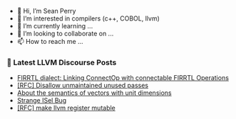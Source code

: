 - 👋 Hi, I’m Sean Perry
- 👀 I’m interested in compilers (c++, COBOL, llvm)
- 🌱 I’m currently learning ...
- 💞️ I’m looking to collaborate on ...
- 📫 How to reach me ...

<!---
s66perry/s66perry is a ✨ special ✨ repository because its `README.md` (this file) appears on your GitHub profile.
You can click the Preview link to take a look at your changes.
--->
### 📕 Latest LLVM Discourse Posts

<!-- DISCOURSE-LLVM:START -->
- [FIRRTL dialect: Linking ConnectOp with connectable FIRRTL Operations](https://discourse.llvm.org/t/firrtl-dialect-linking-connectop-with-connectable-firrtl-operations/75158#post_1)
- [[RFC] Disallow unmaintained unused passes](https://discourse.llvm.org/t/rfc-disallow-unmaintained-unused-passes/75151#post_4)
- [About the semantics of vectors with unit dimensions](https://discourse.llvm.org/t/about-the-semantics-of-vectors-with-unit-dimensions/75157#post_1)
- [Strange ISel Bug](https://discourse.llvm.org/t/strange-isel-bug/75030#post_3)
- [[RFC] make llvm register mutable](https://discourse.llvm.org/t/rfc-make-llvm-register-mutable/74989#post_2)
<!-- DISCOURSE-LLVM:END -->
